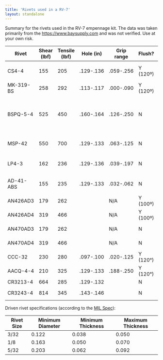 ```yaml
---
title: 'Rivets used in a RV-7'
layout: standalone
---
```


Summary for the rivets used in the RV-7 empennage kit. The data was taken primarily from the https://www.baysupply.com and was not verified. Use at your own risk.

| Rivet     | Shear (lbf) | Tensile (lbf) | Hole (in) | Grip range | Flush?   | Other P/N    | Notes                                                  |
|-----------|-------------|---------------|-----------|------------|----------|--------------|--------------------------------------------------------|
| CS4-4     | 155         | 205           | .129-.136 | .059-.256  | Y (120º) | GSMC42-44APG | Used for attaching fairings                            |
| MK-319-BS | 258         | 292           | .113-.117 | .000-.090  | Y (120º) | TLPK319BS    | Similar to AN426AD3                                    |
| BSPQ-5-4  | 525         | 450           | .160-.164 | .126-.250  | N        | BSPQ-05-04   | Tensile similar to AN470AD4, shear similar to AN470AD5 |
| MSP-42    | 550         | 700           | .129-.133 | .063-.125  | N        | SSD42SSBS    | Similar to AN470AD5 in strength                        |
| LP4-3     | 162         | 236           | .129-.136 | .039-.197  | N        | GSMD41-43APG | Similar to AN470AD3 in strength                        |
| AD-41-ABS | 155         | 235           | .129-.133 | .032-.062  | N        | AD41ABS      | Rolled leading edges                                   |
| AN426AD3  | 179         | 262           |           | N/A        | Y (100º) | MS20426AD-3  |                                                        |
| AN426AD4  | 319         | 466           |           | N/A        | Y (100º) | MS20426AD-4  |                                                        |
| AN470AD3  | 179         | 262           |           | N/A        | N        | MS20470AD-3  |                                                        |
| AN470AD4  | 319         | 466           |           | N/A        | N        | MS20470AD-4  |                                                        |
| CCC-32    | 230         | 280           | .097-.100 | .020-.125  | Y (120°) | SSK32SUBS    |                                                        |
| AACQ-4-4  | 210         | 325           | .129-.133 | .188-.250  | Y (120°) | AK44BS       |                                                        |
| CR3213-4  | 664         | 285           | .129-.132 |            | N        |              |                                                        |
| CR3243-4  | 814         | 345           | .143-.146 |            | N        | Other        | Oversize rivet                                         |

Driven rivet specifications (according to the [MIL Spec](https://www.vansaircraft.com/wp-content/uploads/2019/02/MIL-R-47196A_MI.pdf)):

| Rivet Size | Minimum Diameter | Minimum Thickness | Maximum Thickness |
| ---------- | ---------------- | ----------------- | ----------------- |
| 3/32       | 0.122            | 0.038             | 0.050             |
| 1/8        | 0.163            | 0.050             | 0.070             |
| 5/32       | 0.203            | 0.062             | 0.092             |
